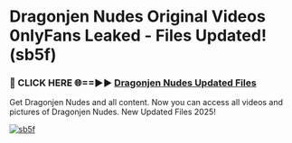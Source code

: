 # Dragonjen Nudes Original Videos 0nlyFans Leaked - Files Updated! (sb5f)

<h3>🔴 CLICK HERE 🌐==►► <a href="https://tinyurl.com/4mcuefdz" rel="nofollow">Dragonjen Nudes Updated Files</a></h3>

Get Dragonjen Nudes and all content. Now you can access all videos and pictures of Dragonjen Nudes. New Updated Files 2025!

[![sb5f](https://i.imgur.com/StAQSOY.gif)](https://tinyurl.com/4mcuefdz)
